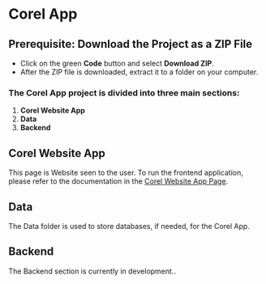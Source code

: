 # Corel App


## Prerequisite: **Download the Project as a ZIP File**
- Click on the green **Code** button and select **Download ZIP**.
- After the ZIP file is downloaded, extract it to a folder on your computer.


### The Corel App project is divided into three main sections:

1. **Corel Website App**
2. **Data**
3. **Backend**

## Corel Website App
This page is Website seen to the user.
To run the frontend application, please refer to the documentation in the [Corel Website App Page](./Corel%20Website%20App/README.md).

## Data
The Data folder is used to store databases, if needed, for the Corel App.

## Backend
The Backend section is currently in development..